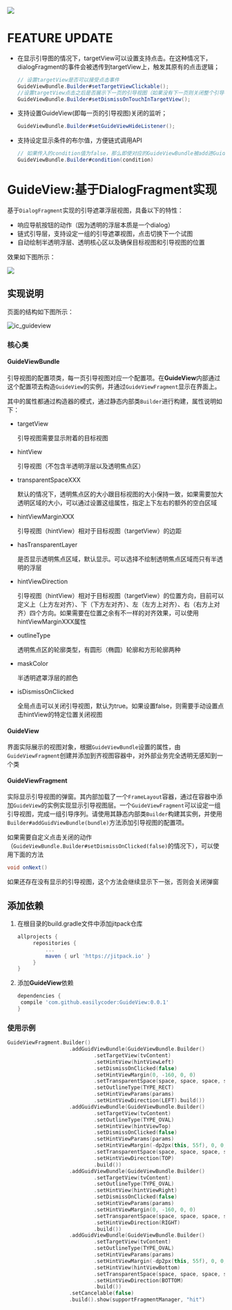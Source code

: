 [![](https://jitpack.io/v/easilycoder/GuideView.svg)](https://jitpack.io/#easilycoder/GuideView)

# FEATURE UPDATE

* 在显示引导图的情况下，targetView可以设置支持点击。在这种情况下，dialogFragment的事件会被透传到targetView上，触发其原有的点击逻辑；

  ```Java
  // 设置targetView是否可以接受点击事件
  GuideViewBundle.Builder#setTargetViewClickable();
  //设置targetView点击之后是否展示下一页的引导视图（如果没有下一页则关闭整个引导视图）
  GuideViewBundle.Builder#setDismissOnTouchInTargetView();
  ```

* 支持设置GuideView(即每一页的引导视图)关闭的监听；

  ```Java
  GuideViewBundle.Builder#setGuideViewHideListener();
  ```

* 支持设定显示条件的布尔值，方便链式调用API

  ```java
  // 如果传入的condition值为false，那么即使对应的GuideViewBundle被add进GuideViewFragment中也不会被显示
  GuideViewBundle.Builder#condition(condition)
  ```


# GuideView:基于DialogFragment实现

基于`DialogFragment`实现的引导遮罩浮层视图，具备以下的特性：

* 响应导航按钮的动作（因为透明的浮层本质是一个dialog）
* 链式引导层，支持设定一组的引导遮罩视图，点击切换下一个试图
* 自动绘制半透明浮层、透明核心区以及确保目标视图和引导视图的位置

效果如下图所示：

![](/assets/guideview.gif)

## 实现说明

页面的结构如下图所示：

![ic_guideview](/assets/ic_guideview.png)

### 核心类

#### GuideViewBundle

引导视图的配置项类，每一页引导视图对应一个配置项。在**GuideView**内部通过这个配置项去构造`GuideView`的实例，并通过`GuideViewFragment`显示在界面上。

其中的属性都通过构造器的模式，通过静态内部类`Builder`进行构建，属性说明如下：

* targetView

  引导视图需要显示附着的目标视图

* hintView

  引导视图（不包含半透明浮层以及透明焦点区）

* transparentSpaceXXX

  默认的情况下，透明焦点区的大小跟目标视图的大小保持一致，如果需要加大透明区域的大小，可以通过设置这组属性，指定上下左右的额外的空白区域

* hintViewMarginXXX

  引导视图（hintView）相对于目标视图（targetView）的边距

* hasTransparentLayer

  是否显示透明焦点区域，默认显示。可以选择不绘制透明焦点区域而只有半透明的浮层

* hintViewDirection

  引导视图（hintView）相对于目标视图（targetView）的位置方向，目前可以定义上（上方左对齐）、下（下方左对齐）、左（左方上对齐）、右（右方上对齐）四个方向。如果需要在位置之余有不一样的对齐效果，可以使用hintViewMarginXXX属性

* outlineType

  透明焦点区的轮廓类型，有圆形（椭圆）轮廓和方形轮廓两种

* maskColor

  半透明遮罩浮层的颜色

* isDismissOnClicked

  全局点击可以关闭引导视图，默认为true。如果设置false，则需要手动设置点击hintView的特定位置关闭视图

#### GuideView

界面实际展示的视图对象，根据`GuideViewBundle`设置的属性，由`GuideViewFragment`创建并添加到齐视图容器中，对外部业务完全透明无感知到一个类

#### GuideViewFragment

实际显示引导视图的弹窗。其内部加载了一个`FrameLayout`容器，通过在容器中添加`GuideView`的实例实现显示引导视图层。一个`GuideViewFragment`可以设定一组引导视图，完成一组引导序列。请使用其静态内部类`Builder`构建其实例，并使用`Builder#addGuidViewBundle(bundle)`方法添加引导视图的配置项。

如果需要自定义点击关闭的动作（`GuideViewBundle.Builder#setDismissOnClicked(false)`的情况下），可以使用下面的方法

```Java
void onNext()
```

如果还存在没有显示的引导视图，这个方法会继续显示下一张，否则会关闭弹窗

## 添加依赖

1. 在根目录的build.gradle文件中添加jitpack仓库

   ```groovy
   allprojects {
   		repositories {
   			...
   			maven { url 'https://jitpack.io' }
   		}
   }
   ```

2. 添加**GuideView**依赖

   ```groovy
   dependencies {
   	compile 'com.github.easilycoder:GuideView:0.0.1'
   }
   ```

### 使用示例

```kotlin
GuideViewFragment.Builder()
                    .addGuidViewBundle(GuideViewBundle.Builder()
                            .setTargetView(tvContent)
                            .setHintView(hintViewLeft)
                            .setDismissOnClicked(false)
                            .setHintViewMargin(0, -160, 0, 0)
                            .setTransparentSpace(space, space, space, space)
                            .setOutlineType(TYPE_RECT)
                            .setHintViewParams(params)
                            .setHintViewDirection(LEFT).build())
                    .addGuidViewBundle(GuideViewBundle.Builder()
                            .setTargetView(tvContent)
                            .setOutlineType(TYPE_OVAL)
                            .setHintView(hintViewTop)
                            .setDismissOnClicked(false)
                            .setHintViewParams(params)
                            .setHintViewMargin(-dp2px(this, 55f), 0, 0, 0)
                            .setTransparentSpace(space, space, space, space)
                            .setHintViewDirection(TOP)
                            .build())
                    .addGuidViewBundle(GuideViewBundle.Builder()
                            .setTargetView(tvContent)
                            .setOutlineType(TYPE_OVAL)
                            .setHintView(hintViewRight)
                            .setDismissOnClicked(false)
                            .setHintViewParams(params)
                            .setHintViewMargin(0, -160, 0, 0)
                            .setTransparentSpace(space, space, space, space)
                            .setHintViewDirection(RIGHT)
                            .build())
                    .addGuidViewBundle(GuideViewBundle.Builder()
                            .setTargetView(tvContent)
                            .setOutlineType(TYPE_OVAL)
                            .setHintViewParams(params)
                            .setHintViewMargin(-dp2px(this, 55f), 0, 0, 0)
                            .setHintView(hintViewBottom)
                            .setTransparentSpace(space, space, space, space)
                            .setHintViewDirection(BOTTOM)
                            .build())
                    .setCancelable(false)
                    .build().show(supportFragmentManager, "hit")
```



